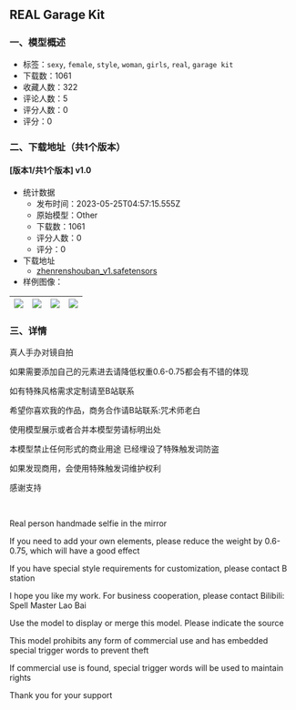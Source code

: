 ## REAL Garage Kit
### 一、模型概述

- 标签：`sexy`, `female`, `style`, `woman`, `girls`, `real`, `garage kit`
- 下载数：1061
- 收藏人数：322
- 评论人数：5
- 评分人数：0
- 评分：0

### 二、下载地址（共1个版本）

#### [版本1/共1个版本] v1.0

- 统计数据
  - 发布时间：2023-05-25T04:57:15.555Z
  - 原始模型：Other
  - 下载数：1061
  - 评分人数：0
  - 评分：0
- 下载地址
  - [zhenrenshouban_v1.safetensors](https://civitai.com/api/download/models/80405)
- 样例图像：

| <img src="https://image.civitai.com/xG1nkqKTMzGDvpLrqFT7WA/6907663d-40fa-40d0-9723-81211941348b/width=450/902454.jpeg" /> | <img src="https://image.civitai.com/xG1nkqKTMzGDvpLrqFT7WA/98d40671-b8f0-4c20-a971-ed734f4222ca/width=450/902455.jpeg" /> | <img src="https://image.civitai.com/xG1nkqKTMzGDvpLrqFT7WA/17b605f0-ae68-4391-8f3b-46d7e09d5786/width=450/902457.jpeg" /> | <img src="https://image.civitai.com/xG1nkqKTMzGDvpLrqFT7WA/18bce11d-28de-48de-9df9-a1d283bced57/width=450/902461.jpeg" /> |
| ---- | ---- | ---- | ---- |


### 三、详情
<p>真人手办对镜自拍</p><p>如果需要添加自己的元素进去请降低权重0.6-0.75都会有不错的体现</p><p>如有特殊风格需求定制请至B站联系</p><p>希望你喜欢我的作品，商务合作请B站联系:咒术师老白</p><p>使用模型展示或者合并本模型劳请标明出处</p><p>本模型禁止任何形式的商业用途 已经埋设了特殊触发词防盗</p><p>如果发现商用，会使用特殊触发词维护权利</p><p>感谢支持</p><p><br /></p><p><span>Real person handmade selfie in the mirror</span></p><p></p><p><span>If you need to add your own elements, please reduce the weight by 0.6-0.75, which will have a good effect</span></p><p></p><p><span>If you have special style requirements for customization, please contact B station</span></p><p></p><p><span>I hope you like my work. For business cooperation, please contact Bilibili: Spell Master Lao Bai</span></p><p></p><p><span>Use the model to display or merge this model. Please indicate the source</span></p><p></p><p><span>This model prohibits any form of commercial use and has embedded special trigger words to prevent theft</span></p><p></p><p><span>If commercial use is found, special trigger words will be used to maintain rights</span></p><p></p><p><span>Thank you for your support</span></p>